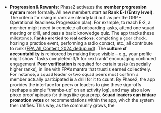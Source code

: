 - **Progression & Rewards:** Phase2 activates the **member progression system** more formally. All new members start as **Rank E-1 (Entry level)**. The criteria for rising in rank are clearly laid out (as per the ORP – Operational Readiness Progression plan). For example, to reach E-2, a member might need to complete all onboarding tasks, attend one squad meeting or drill, and pass a basic knowledge quiz. The app tracks these milestones. **Ranks are tied to real actions**: completing a gear check, hosting a practice event, performing a radio contact, etc., all contribute to rank ([FPA_All_Content_2024_dedup.md](file://file-hjqcqt2gbaare3mtak2s6c%23:~:text=,squad%20votes,%20regional%20mentoring/)). The **culture of accountability** is reinforced by making these visible – e.g., your profile might show “Tasks completed: 3/5 for next rank” encouraging continued engagement. **Peer verification** is required for certain tasks (especially higher ranks), in line with FPA’s mantra that trust is earned collectively. For instance, a squad leader or two squad peers must confirm a member actually participated in a drill for it to count. By Phase2, the app provides the interface for peers or leaders to give these sign-offs (perhaps a simple “thumbs-up” on an activity log), and may also allow photo proof uploads for things like gear prep. **Squad leaders can initiate promotion votes** or recommendations within the app, which the system then ratifies. This way, as the community grows, the